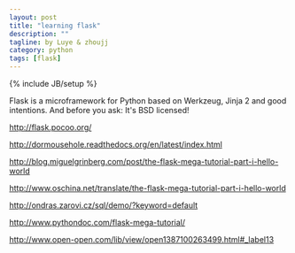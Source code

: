 ```yaml
---
layout: post
title: "learning flask"
description: ""
tagline: by Luye & zhoujj
category: python
tags: [flask]
---
```

{% include JB/setup %}

Flask is a microframework for Python based on Werkzeug, Jinja 2 and good intentions. And before you ask: It's BSD licensed!

<!--more-->


http://flask.pocoo.org/

http://dormousehole.readthedocs.org/en/latest/index.html

http://blog.miguelgrinberg.com/post/the-flask-mega-tutorial-part-i-hello-world

http://www.oschina.net/translate/the-flask-mega-tutorial-part-i-hello-world

http://ondras.zarovi.cz/sql/demo/?keyword=default


http://www.pythondoc.com/flask-mega-tutorial/


http://www.open-open.com/lib/view/open1387100263499.html#_label13



